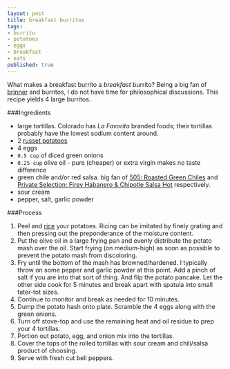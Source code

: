 ```yaml
---
layout: post
title: breakfast burritos
tags:
- burrito
- potatoes
- eggs
- breakfast
- eats
published: true
---
```

What makes a breakfast burrito a _breakfast_ burrito? Being a big fan of
[brinner](http://www.urbandictionary.com/define.php?term=brinner) and
burritos, I do not have time for philosophical discussions.
This recipe yields 4 large burritos.

###Ingredients
- large tortillas. Colorado has _La Favorita_ branded foods; their tortillas
probably have the lowest sodium content around.
- 2 [russet potatoes](http://www.produceoasis.com/ProductDetailPage/TabId/272/pid/408/Vegetables/Russet-Potato.aspx)
- 4 eggs
- `0.5 cup` of diced green onions
- `0.25 cup` olive oil - pure (cheaper) or extra virgin makes no taste difference
- green chile and/or red salsa. big fan of
[505: Roasted Green Chiles](http://www.505chile.com/products.aspx) and
[Private Selection: Firey Habanero & Chipotle Salsa Hot](http://www.privateselection.com/artisan-products/snacks/salsas/)
respectively.
- sour cream
- pepper, salt, garlic powder

###Process
1. Peel and [rice](http://culinaryarts.about.com/od/glossary/g/Potato-Ricer.htm)
your potatoes. Ricing can be imitated by finely grating and then pressing out
the preponderance of the moisture content.
2. Put the olive oil in a large frying pan and evenly distribute the potato
mash over the oil. Start frying (on medium-high) as soon as possible to prevent
the potato mash from discoloring.
3. Fry until the bottom of the mash has browned/hardened. I typically throw on
some pepper and garlic powder at this point. Add a pinch of salt if you are
into that sort of thing. And flip the potato pancake. Let the other side cook
for 5 minutes and break apart with spatula into small tater-tot sizes. 
4. Continue to monitor and break as needed for 10 minutes.
5. Dump the potato hash onto plate. Scramble the 4 eggs along with the green onions.
6. Turn off stove-top and use the remaining heat and oil residue to prep your
4 tortillas.
7. Portion out potato, egg, and onion mix into the tortillas.
8. Cover the tops of the rolled tortillas with sour cream
and chili/salsa product of choosing.
9. Serve with fresh cut bell peppers.
